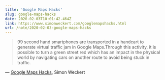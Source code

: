 ```yaml
---
title: 'Google Maps Hacks'
slug: google-maps-hacks
date: 2020-02-03T10:01:42.464Z
link: https://www.simonweckert.com/googlemapshacks.html
url: /note/2020-02-03-google-maps-hacks
---
```


> 99 second hand smartphones are transported in a handcart to generate virtual traffic jam in Google Maps.Through this activity, it is possible to turn a green street red which has an impact in the physical world by navigating cars on another route to avoid being stuck in traffic.

&mdash; [Google Maps Hacks](https://www.simonweckert.com/googlemapshacks.html), Simon Weckert
